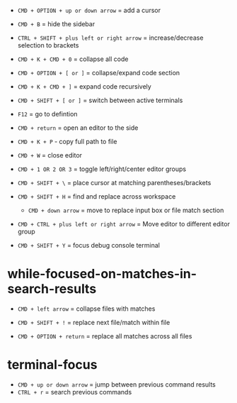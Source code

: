 - ```CMD + OPTION + up or down arrow``` = add a cursor

- ```CMD + B``` = hide the sidebar

- ```CTRL + SHIFT + plus left or right arrow``` = increase/decrease selection to brackets

- ```CMD + K + CMD + 0``` = collapse all code

- ```CMD + OPTION + [ or ]``` = collapse/expand code section

- ```CMD + K + CMD + ]``` = expand code recursively

- ```CMD + SHIFT + [ or ]``` = switch between active terminals

- ```F12``` = go to defintion

- ```CMD + return``` = open an editor to the side

- ```CMD + K + P``` - copy full path to file

- ```CMD + W``` = close editor

- ```CMD + 1 OR 2 OR 3``` = toggle left/right/center editor groups

- ```CMD + SHIFT + \``` = place cursor at matching parentheses/brackets

- ```CMD + SHIFT + H``` = find and replace across workspace
    - ```CMD + down arrow``` = move to replace input box or file match section

- ```CMD + CTRL + plus left or right arrow``` = Move editor to different editor group

- ```CMD + SHIFT + Y``` = focus debug console terminal

# while-focused-on-matches-in-search-results
- ```CMD + left arrow``` = collapse files with matches

- ```CMD + SHIFT + !``` = replace next file/match within file
- ```CMD + OPTION + return``` = replace all matches across all files

# terminal-focus 
- ```CMD + up or down arrow``` = jump between previous command results
- ```CTRL + r``` = search previous commands